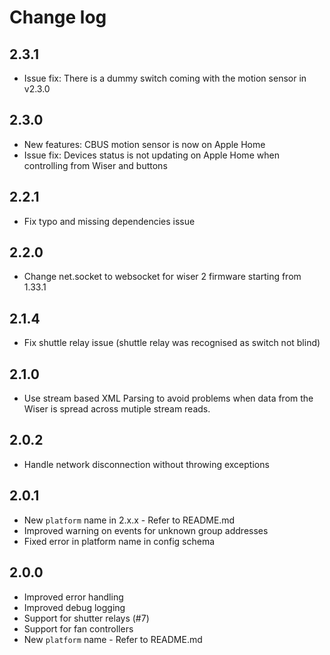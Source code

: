 # Change log

## 2.3.1

- Issue fix:
There is a dummy switch coming with the motion sensor in v2.3.0

## 2.3.0

- New features: 
CBUS motion sensor is now on Apple Home
- Issue fix:
Devices status is not updating on Apple Home when controlling from Wiser and buttons

## 2.2.1

- Fix typo and missing dependencies issue

## 2.2.0

- Change net.socket to websocket for wiser 2 firmware starting from 1.33.1

## 2.1.4

- Fix shuttle relay issue (shuttle relay was recognised as switch not blind)

## 2.1.0

- Use stream based XML Parsing to avoid problems when data from the Wiser is spread across mutiple stream reads.

## 2.0.2

- Handle network disconnection without throwing exceptions

## 2.0.1

- New `platform` name in 2.x.x - Refer to README.md
- Improved warning on events for unknown group addresses
- Fixed error in platform name in config schema

## 2.0.0

- Improved error handling
- Improved debug logging
- Support for shutter relays (#7)
- Support for fan controllers
- New `platform` name - Refer to README.md
